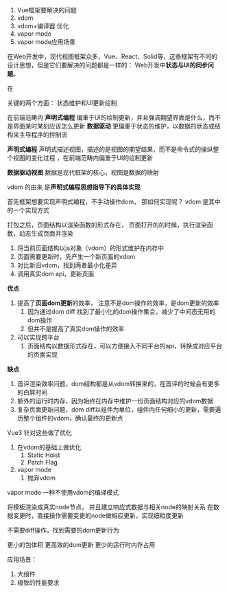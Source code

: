 1. Vue框架要解决的问题
2. vdom
3. vdom+编译器 优化
4. vapor mode
5. vapor mode应用场景


在Web开发中，现代视图框架众多，Vue、React、Solid等，这些框架有不同的设计思想，但是它们要解决的问题都是一样的： Web开发中**状态与UI的同步问题**。

在

关键的两个方面： 状态维护和UI更新绘制

在前端范畴内 
**声明式编程** 偏重于UI的绘制更新，并且强调期望界面是什么，而不是界面某时某刻应该怎么更新
**数据驱动** 更偏重于状态的维护，以数据的状态或结构来主导程序的控制流

**声明式编程**  声明式描述视图，描述的是视图的期望结果，而不是命令式的操纵整个视图的变化过程 ，在前端范畴内偏重于UI的绘制更新

**数据驱动视图**   数据是现代框架的核心，视图是数据的映射 

vdom 的由来
是**声明式编程思想指导下的具体实现**

首先框架想要实现声明式编程，不手动操作dom， 
那如何实现呢？ 
vdom 是其中的一个实现方式

打包之后，页面结构以渲染函数的形式存在，
页面打开的的时候，执行渲染函数，动态生成页面并渲染

1. 将当前页面结构以js对象（vdom）的形式维护在内存中
2. 页面需要更新时，先产生一个新页面的vdom
3. 对比新旧vdom，找到两者最小化差异
4. 调用真实dom api，更新页面


**优点**
1. 提高了**页面dom更新**的效率， 注意不是dom操作的效率，是dom更新的效率
	1. 因为通过dom diff 找到了最小化的dom操作集合，减少了中间态无用的dom操作
	2. 但并不是提高了真实dom操作的效率
2. 可以实现跨平台
	1. 页面结构以数据形式存在，可以方便接入不同平台的api，转换成对应平台的页面实现

**缺点**
1. 首评渲染效率问题，dom结构都是从vdom转换来的，在首评的时候会有更多的白屏时间
2. 额外的运行时内存，因为始终在内存中维护一份页面结构对应的vdom数据
3. 复杂页面更新问题，dom diff以组件为单位，组件内任何细小的更新，需要遍历整个组件的vdom，确认最终的更新点



Vue3 针对这些做了优化

1. 在vdom的基础上做优化 
	1. Static Hoist
	2. Patch Flag
2. vapor mode
	1. 抛弃vdom



vapor mode
一种不使用vdom的编译模式

将模板渲染成真实node节点，
并且建立响应式数据与相关node的映射关系
在数据变更时，直接操作需要变更的node做相应更新，实现细粒度更新

不需要diff操作，找到需要的dom更新行为


更小的包体积
更高效的dom更新
更少的运行时内存占用


应用场景：
1. 大组件
2. 极致的性能要求


